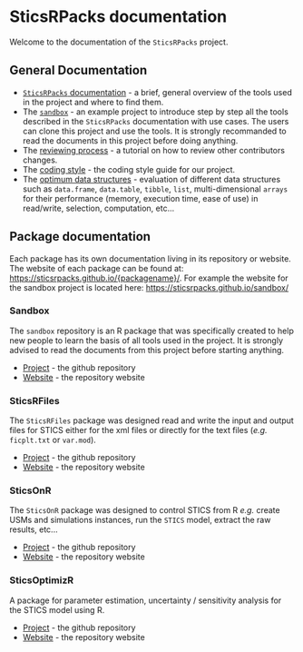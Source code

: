 # SticsRPacks documentation

Welcome to the documentation of the `SticsRPacks` project.

## General Documentation

+ [`SticsRPacks` documentation](overview.md) - a brief, general overview of the tools used in the project and where to find them.
+ The [`sandbox`](https://github.com/SticsRPacks/sandbox/blob/master/README.md) - an example project to introduce step by step all the tools described in the `SticsRPacks` documentation with use cases. The users can clone this project and use the tools. It is strongly recommanded to read the documents in this project before doing anything.    
+ The [reviewing process](reviewing.md) - a tutorial on how to review other contributors changes.  
+ The [coding style](coding_style.md) - the coding style guide for our project.  
+ The [optimum data structures](data_structure.md) - evaluation of different data structures such as `data.frame`, `data.table`, `tibble`, `list`, multi-dimensional `arrays` for their performance (memory, execution time, ease of use) in read/write, selection, computation, etc...  

## Package documentation

Each package has its own documentation living in its repository or website. The website of each package can be found at: https://sticsrpacks.github.io/{packagename}/. For example the website for the sandbox project is located here: https://sticsrpacks.github.io/sandbox/

### Sandbox

The `sandbox` repository is an R package that was specifically created to help new people to learn the basis of all tools used in the project. It is strongly advised to read the documents from this project before starting anything.  
+ [Project](https://github.com/SticsRPacks/sandbox) - the github repository
+ [Website](https://sticsrpacks.github.io/sandbox/) - the repository website

### SticsRFiles

The `SticsRFiles` package was designed read and write the input and output files for STICS either for the xml files or directly for the text files (*e.g.* `ficplt.txt` or `var.mod`).

+ [Project](https://github.com/SticsRPacks/SticsRFiles) - the github repository
+ [Website](https://sticsrpacks.github.io/SticsRFiles/) - the repository website

### SticsOnR

The `SticsOnR` package was designed to control STICS from R *e.g.* create USMs and simulations instances, run the `STICS` model, extract the raw results, etc...

+ [Project](https://github.com/SticsRPacks/SticsOnR) - the github repository
+ [Website](https://sticsrpacks.github.io/SticsOnR/) - the repository website

### SticsOptimizR

A package for parameter estimation, uncertainty / sensitivity analysis for the STICS model using R.

+ [Project](https://github.com/SticsRPacks/SticsOptimizR) - the github repository
+ [Website](https://sticsrpacks.github.io/SticsOptimizR/) - the repository website
